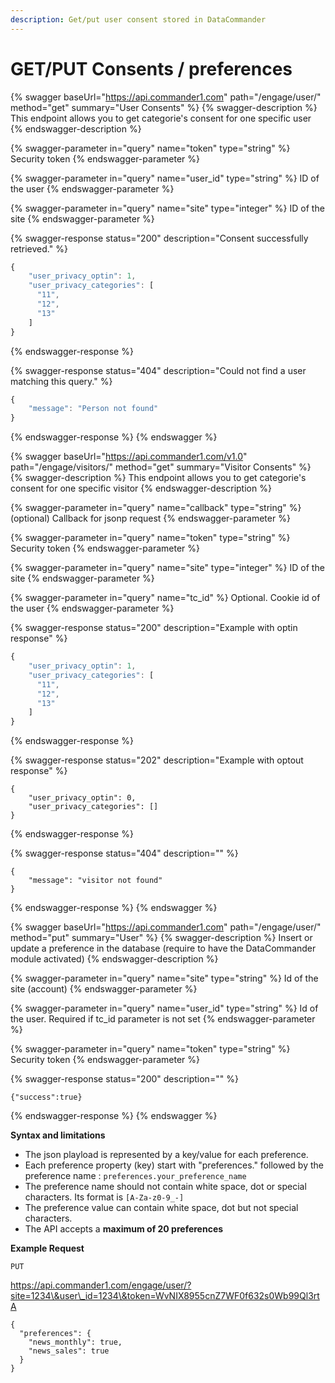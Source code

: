 ```yaml
---
description: Get/put user consent stored in DataCommander
---
```


# GET/PUT Consents / preferences

{% swagger baseUrl="https://api.commander1.com" path="/engage/user/" method="get" summary="User Consents" %}
{% swagger-description %}
This endpoint allows you to get categorie's consent for one specific user
{% endswagger-description %}

{% swagger-parameter in="query" name="token" type="string" %}
Security token
{% endswagger-parameter %}

{% swagger-parameter in="query" name="user_id" type="string" %}
ID of the user
{% endswagger-parameter %}

{% swagger-parameter in="query" name="site" type="integer" %}
ID of the site
{% endswagger-parameter %}

{% swagger-response status="200" description="Consent successfully retrieved." %}
```javascript
{
    "user_privacy_optin": 1,
    "user_privacy_categories": [
      "11",
      "12",
      "13"
    ]
}
```
{% endswagger-response %}

{% swagger-response status="404" description="Could not find a user matching this query." %}
```javascript
{
    "message": "Person not found"
}
```
{% endswagger-response %}
{% endswagger %}

{% swagger baseUrl="https://api.commander1.com/v1.0" path="/engage/visitors/" method="get" summary="Visitor Consents" %}
{% swagger-description %}
This endpoint allows you to get categorie's consent for one specific visitor
{% endswagger-description %}

{% swagger-parameter in="query" name="callback" type="string" %}
(optional) Callback for jsonp request
{% endswagger-parameter %}

{% swagger-parameter in="query" name="token" type="string" %}
Security token
{% endswagger-parameter %}

{% swagger-parameter in="query" name="site" type="integer" %}
ID of the site
{% endswagger-parameter %}

{% swagger-parameter in="query" name="tc_id" %}
Optional. Cookie id of the user
{% endswagger-parameter %}

{% swagger-response status="200" description="Example with optin response" %}
```javascript
{
    "user_privacy_optin": 1,
    "user_privacy_categories": [
      "11",
      "12",
      "13"
    ]
}
```
{% endswagger-response %}

{% swagger-response status="202" description="Example with optout response" %}
```
{
    "user_privacy_optin": 0,
    "user_privacy_categories": []
}
```
{% endswagger-response %}

{% swagger-response status="404" description="" %}
```
{
    "message": "visitor not found"
}
```
{% endswagger-response %}
{% endswagger %}

{% swagger baseUrl="https://api.commander1.com" path="/engage/user/" method="put" summary="User" %}
{% swagger-description %}
Insert or update a preference in the database (require to have the DataCommander module activated)
{% endswagger-description %}

{% swagger-parameter in="query" name="site" type="string" %}
Id of the site (account)
{% endswagger-parameter %}

{% swagger-parameter in="query" name="user_id" type="string" %}
Id of the user. Required if tc_id parameter is not set
{% endswagger-parameter %}

{% swagger-parameter in="query" name="token" type="string" %}
Security token
{% endswagger-parameter %}

{% swagger-response status="200" description="" %}
```
{"success":true}
```
{% endswagger-response %}
{% endswagger %}

**Syntax and limitations**

* The json playload is represented by a key/value for each preference.
* Each preference property (key) start with "preferences." followed by the preference name : `preferences.your_preference_name`
* The preference name should not contain white space, dot or special characters. Its format is `[A-Za-z0-9_-]`
* The preference value can contain white space, dot but not special characters.
* The API accepts a **maximum of 20 preferences**

**Example Request**

`PUT`

https://api.commander1.com/engage/user/?site=1234\&user\_id=1234\&token=WvNIX8955cnZ7WF0f632s0Wb99Ql3rtA

```
{
  "preferences": {
    "news_monthly": true,
    "news_sales": true
  }
}
```
